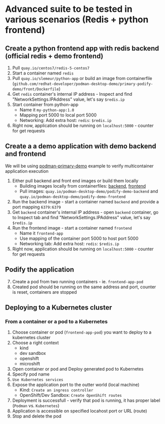 # Advanced suite to be tested in various scenarios (Redis + python frontend)

## Create a python frontend app with redis backend (official redis + demo frontend)

1. Pull `quay.io/centos7/redis-5-centos7`
2. Start a container named `redis`
3. Pull `quay.io/slemeur/python-app` or build an image from containerfile (`github.com/redhat-developer/podman-desktop-demo/primary-podify-demo/front/Dockerfile`)
4. Get `redis` container's internal IP address - Inspect and find "NetworkSettings.IPAddress" value, let's say `$redis.ip`
5. Start container from python-app
    * Name it `my-python-app:1.0`
    * Mapping port 5000 to local port 5000
    * Networking: Add extra host: `redis`: `$redis.ip`
6. Right now, application should be running on `localhost:5000` - counter for get requests

## Create a a demo application with demo backend and frontend

We will be using [podman-primary-demo](https://github.com/redhat-developer/podman-desktop-demo/blob/main/primary-podify-demo/README.md) example to verify multicontainer application execution

1. Either pull backend and front end images or build them locally
    * Building images locally from containerfiles: [backend](https://github.com/redhat-developer/podman-desktop-demo/blob/main/primary-podify-demo/backend/Dockerfile), [frontend](https://github.com/redhat-developer/podman-desktop-demo/blob/main/primary-podify-demo/front/Dockerfile)
    * Pull images: `quay.io/podman-desktop-demo/podify-demo-backend` and `quay.io/podman-desktop-demo/podify-demo-frontend`
2. Run the backend image - start a container named `backend` and provide a port mapping `6379:6379`
3. Get `backend` container's internal IP address - open `backend` container, go to Inspect tab and find "NetworkSettings.IPAddress" value, let's say `$redis.ip`
4. Run the frontend image - start a container named `frontend`
    * Name it `frontend-app`
    * Use mapping  of the container port 5000 to host port 5000
    * Networking tab: Add extra host: `redis`: `$redis.ip`
5. Right now, application should be running on `localhost:5000` - counter for get requests

## Podify the application

7. Create a pod from two running containers - ie. `frontend-app-pod`
8. Created pod should be running on the same address and port, counter is reset, containers are stopped

## Deploying to a Kubernetes cluster

### From a container or a pod to a Kubernetes

1. Choose container or pod (`frontend-app-pod`) you want to deploy to a kubernetes cluster
2. Choose a right context 
    * kind
    * dev sandbox
    * openshift
    * microshift
3. Open container or pod and Deploy generated pod to Kubernetes
4. Specify pod name
5. `Use Kubernetes services`
6. Expose the application port to the outter world (local machine)
    * Kind: `Create an ingress controller`
    * OpenShift/Dev Sandbox: `Create OpenShift routes`
7. Deployment is successfull - verify that pod is running, it has proper label (`Podman` vs. `Kubernetes`)
8. Application is accessible on specified locahost port or URL (route)
9. Stop and delete the pod


